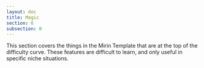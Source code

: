 ```yaml
---
layout: doc
title: Magic
section: 6
subsection: 0
---
```

This section covers the things in the Mirin Template that are at the top of the difficulty curve. These features are difficult to learn, and only useful in specific niche situations.
